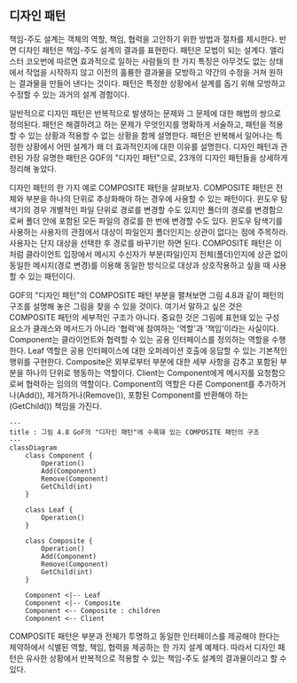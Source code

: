 ## 디자인 패턴
책임-주도 설계는 객체의 역할, 책임, 협력을 고안하기 위한 방법과 절차를 제시한다. 반면 디자인 패턴은 책임-주도 설계의 결과를 표현한다. 패턴은 모법이 되는 설계다. 앨리스터 코오번에 따르면 효과적으로 일하는 사람들의 한 가지 특징은 아무것도 없는 상태에서 작업을 시작하지 않고 이전의 훌륭한 결과물을 모방하고 약간의 수정을 거쳐 원하는 결과물을 만들어 낸다는 것이다. 패턴은 특정한 상황에서 설계를 돕기 위해 모방하고 수정할 수 있는 과거의 설계 경험이다.

일반적으로 디자인 패턴은 반복적으로 발생하는 문제와 그 문제에 대한 해법의 쌍으로 정의된다. 패턴은 해결하려고 하는 문제가 무엇인지를 명확하게 서술하고, 패턴을 적용할 수 있는 상황과 적용할 수 없는 상황을 함께 설명한다. 패턴은 반복해서 일어나는 특정한 상황에서 어떤 설계가 왜 더 효과적인지에 대한 이유를 설명한다. 디자인 패턴과 관련된 가장 유명한 패턴은 GOF의 "디자인 패턴"으로, 23개의 디자인 패턴들을 상세하게 정리해 놓았다.

디자인 패턴의 한 가지 예로 COMPOSITE 패턴을 살펴보자. COMPOSITE 패턴은 전체와 부분을 하나의 단위로 추상화해야 하는 경우에 사용할 수 있는 패턴이다. 윈도우 탐색기의 경우 개별적인 파일 단위로 경로를 변경할 수도 있지만 폴더의 경로를 변경함으로써 폴더 안에 포함된 모든 파일의 경로를 한 번에 변경할 수도 있다. 윈도우 탐색기를 사용하는 사용자의 관점에서 대상이 파일인지 폴더인지는 상관이 없다는 점에 주목하라. 사용자는 단지 대상을 선택한 후 경로를 바꾸기만 하면 된다. COMPOSITE 패턴은 이처럼 클라이언트 입장에서 메시지 수신자가 부분(파일)인지 전체(폴더)인지에 상관 없이 동일한 메시지(경로 변경)를 이용해 동일한 방식으로 대상과 상호작용하고 싶을 때 사용할 수 있는 패턴이다.

GOF의 "디자인 패턴"의 COMPOSITE 패턴 부분을 펼쳐보면 그림 4.8과 같이 패턴의 구조를 설명해 놓은 그림을 찾을 수 있을 것이다. 여기서 말하고 싶은 것은 COMPOSITE 패턴의 세부적인 구조가 아니다. 중요한 것은 그림에 표현돼 있는 구성 요소가 클래스와 메서드가 아니라 '협력'에 참여하는 '역할'과 '책임'이라는 사실이다. Component는 클라이언트와 협력할 수 있는 공용 인터페이스를 정의하는 역할을 수행한다. Leaf 역할은 공용 인터페이스에 대한 오퍼레이션 호출에 응답할 수 있는 기본적인 행위를 구현한다. Composite은 외부로부터 부분에 대한 세부 사항을 감추고 포함된 부분을 하나의 단위로 행동하는 역할이다. Client는 Component에게 메시지를 요청함으로써 협력하는 임의의 역할이다. Component의 역할은 다른 Component를 추가하거나(Add()), 제거하거나(Remove()), 포함된 Component를 반환해야 하는(GetChild()) 책임을 가진다.

```mermaid
---
title : 그림 4.8 GoF의 "디자인 패턴"에 수록돼 있는 COMPOSITE 패턴의 구조
---
classDiagram
	class Component {
		Operation()
		Add(Component)
		Remove(Component)
		GetChild(int)
	}

	class Leaf {
		Operation()
	}

	class Composite {
		Operation()
		Add(Component)
		Remove(Component)
		GetChild(int)
	}

	Component <|-- Leaf
	Component <|-- Composite
	Component <-- Composite : children
	Component <-- Client
```

COMPOSITE 패턴은 부분과 전체가 투명하고 동일한 인터페이스를 제공해야 한다는 제약하에서 식별된 역할, 책임, 협력을 제공하는 한 가지 설계 예제다. 따라서 디자인 패턴은 유사한 상황에서 반복적으로 적용할 수 있는 책임-주도 설계의 결과물이라고 할 수 있다.